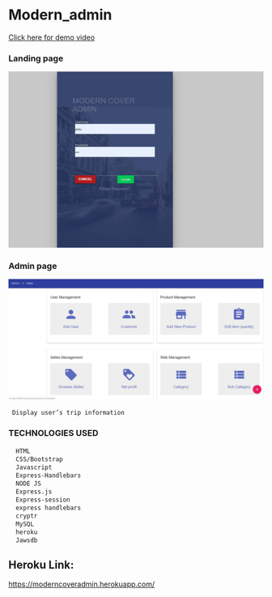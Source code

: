 # Modern_admin


[ Click here for demo video ](https://drive.google.com/file/d/1BEh4r5-mwdLh5oJpuhWemI75dVKiC3im/view)

### Landing page
    
   ![Alt Text](https://github.com/etabdi/Modern_admin/blob/master/public/img/cover.JPG)

### Admin  page

  ![Alt Text](https://github.com/etabdi/Modern_admin/blob/master/public/img/main_page.JPG)
   
     Display user’s trip information   
     




 ### TECHNOLOGIES USED

      HTML
      CSS/Bootstrap
      Javascript
      Express-Handlebars
      NODE JS   
      Express.js
      Express-session
      express handlebars
      cryptr 
      MySQL 
      heroku
      Jawsdb      
    
## Heroku Link:
https://moderncoveradmin.herokuapp.com/

